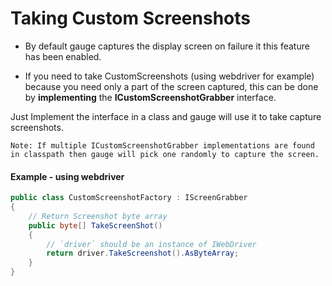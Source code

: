 # Taking Custom Screenshots
* By default gauge captures the display screen on failure it this feature has been enabled.

* If you need to take CustomScreenshots (using webdriver for example) because you need only a part of the screen captured, this can be done by **implementing** the **ICustomScreenshotGrabber** interface.

Just Implement the interface in a class and gauge will use it to take capture screenshots.

````
Note: If multiple ICustomScreenshotGrabber implementations are found in classpath then gauge will pick one randomly to capture the screen.
````


#### Example - using webdriver

````csharp
public class CustomScreenshotFactory : IScreenGrabber
{
    // Return Screenshot byte array
    public byte[] TakeScreenShot()
    {
        // `driver` should be an instance of IWebDriver
        return driver.TakeScreenshot().AsByteArray;
    }
}
````
